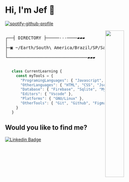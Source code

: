 # Hi, I'm Jef :wave:

[![spotify-github-profile](https://spotify-github-profile.vercel.app/api/view?uid=jeferson.silva9191&cover_image=true&theme=default&show_offline=false&background_color=121212&interchange=false&bar_color=53b14f&bar_color_cover=false)](https://github.com/kittinan/spotify-github-profile)

<img align="right" src="https://i.pinimg.com/originals/10/6b/ca/106bca51cad5526e62cc6e3d8502eefd.gif" width="35%" />

<pre>
   
┌──┤ DIRECTORY ├─────---────▰▰▰
│
├─▣ ~/Earth/South\ America/Brazil/SP/Sao\ Paulo
│
└───────────────────────────────▰▰▰
   
</pre>

```javascript
   class CurrentLearning {
     const myTools = {
       "ProgramingLanguages": { "Javascript", "NodeJS" },
       "OtherLanguages": { "HTML", "CSS", "Json", "Markdown" },
       "Database": { "Firebase", "Sqlite", "MySql", "PostgreSQL", "MongoDB", "Redis" },
       "Editors": { "Vscode" },
       "Platforms": { "GNU/Linux" },
       "OtherTools": { "Git", "Github", "Figma"}
     }
   }
```

## Would you like to find me?

[![Linkedin Badge](https://img.shields.io/badge/-LinkedIn-blue?style=flat-square&logo=Linkedin&logoColor=white&link=https://www.linkedin.com/in/-jefersonsilva/)](https://www.linkedin.com/in/-jefersonsilva/)
